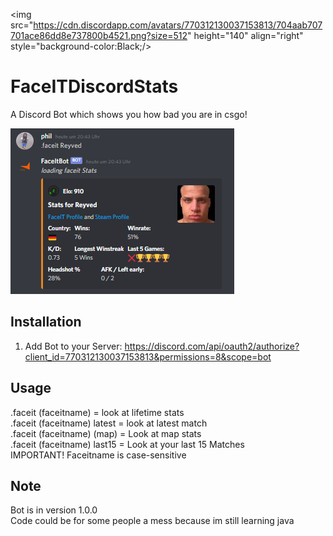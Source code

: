 <img src="https://cdn.discordapp.com/avatars/770312130037153813/704aab707701ace86dd8e737800b4521.png?size=512" height="140" align="right" style="background-color:Black;/>

# FaceITDiscordStats
A Discord Bot which shows you how bad you are in csgo!

<img src=https://raw.githubusercontent.com/pvhil/FaceItDiscord/master/DiscordBot1.PNG>

## Installation
1. Add Bot to your Server: https://discord.com/api/oauth2/authorize?client_id=770312130037153813&permissions=8&scope=bot
## Usage
.faceit (faceitname) = look at lifetime stats  
.faceit (faceitname) latest = look at latest match  
.faceit (faceitname) (map) = Look at map stats  
.faceit (faceitname) last15 = Look at your last 15 Matches  
IMPORTANT! Faceitname is case-sensitive

## Note
Bot is in version 1.0.0  
Code could be for some people a mess because im still learning java

 
